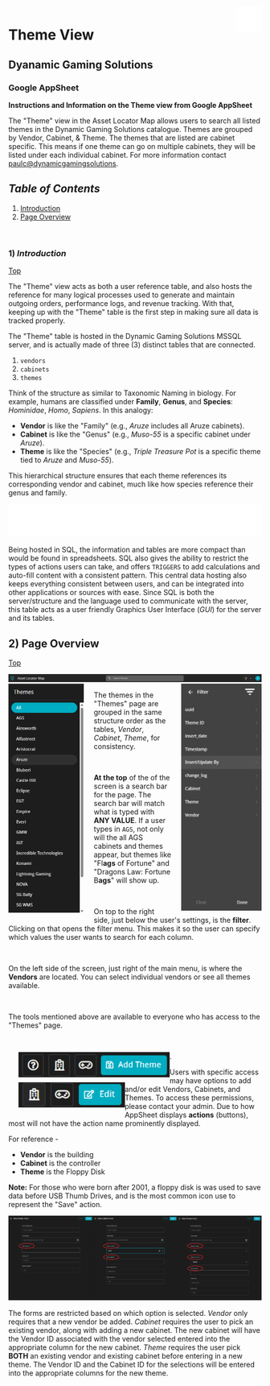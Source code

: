 <img src="https://github.com/dynamicgamingsolutions/theme_name_repository/blob/main/src/img/floppy.png" align="right" width="50" height="50" alt="floppy disk"/>

# Theme View
## Dyanamic Gaming Solutions
### Google AppSheet

**Instructions and Information on the Theme view from Google AppSheet**

The "Theme" view in the Asset Locator Map allows users to search all listed themes in the Dynamic Gaming Solutions catalogue. Themes are grouped by Vendor, Cabinet, & Theme. The themes that are listed are cabinet specific. This means if one theme can go on multiple cabinets, they will be listed under each individual cabinet. For more information contact <paulc@dynamicgamingsolutions>.

## *<a>Table of Contents</a>* 
1. [Introduction](#1-introduction)
2. [Page Overview](#2-page-overview)

</br>



### 1) *<a>Introduction</a>* 
[Top](#table-of-contents)

The "Theme" view acts as both a user reference table, and also hosts the reference for many logical processes used to generate and maintain outgoing orders, performance logs, and revenue tracking. With that, keeping up with the "Theme" table is the first step in making sure all data is tracked properly. 

The "Theme" table is hosted in the Dynamic Gaming Solutions MSSQL server, and is actually made of three (3) distinct tables that are connected. 
1. `vendors`
2. `cabinets`
3. `themes`

Think of the structure as similar to Taxonomic Naming in biology. For example, humans are classified under **Family**, **Genus**, and **Species**: *Hominidae*, *Homo*, *Sapiens*. In this analogy:
- **Vendor** is like the "Family" (e.g., *Aruze* includes all Aruze cabinets).
- **Cabinet** is like the "Genus" (e.g., *Muso-55* is a specific cabinet under *Aruze*).
- **Theme** is like the "Species" (e.g., *Triple Treasure Pot* is a specific theme tied to *Aruze* and *Muso-55*).

This hierarchical structure ensures that each theme references its corresponding vendor and cabinet, much like how species reference their genus and family.

<img src="https://github.com/dynamicgamingsolutions/theme_name_repository/blob/main/src/img/reference.png" alt="table_reference"/>

</br>

Being hosted in SQL, the information and tables are more compact than would be found in spreadsheets. SQL also gives the ability to restrict the types of actions users can take, and offers `TRIGGERS` to add calculations and auto-fill content with a consistent pattern. This central data hosting also keeps everything consistent between users, and can be integrated into other applications or sources with ease. Since SQL is both the server/structure and the language used to communicate with the server, this table acts as a user friendly Graphics User Interface (*GUI*) for the server and its tables.

## 2) <a>Page Overview</a>
[Top](#table-of-contents)

<img src="https://github.com/dynamicgamingsolutions/theme_name_repository/blob/main/src/img/search.png" alt="search"/>
<img src="https://github.com/dynamicgamingsolutions/theme_name_repository/blob/main/src/img/vendor_side.png" 
     alt="vendor_side_bar"
     width="150"
     align="left"
     style="margin-right: 20px; margin-bottom: 10px;" />
<img src="https://github.com/dynamicgamingsolutions/theme_name_repository/blob/main/src/img/filter_menu.png" 
     alt="filter_icon"
     width="160"
     align="right"
     style="margin-left: 20px; margin_right: 10px; margin-bottom: 10px;" />

The themes in the "Themes" page are grouped in the same structure order as the tables, *Vendor*, *Cabinet*, *Theme*, for consistency.  

</br>

**At the top** of the of the screen is a search bar for the page. The search bar will match what is typed with **ANY VALUE**. If a user types in `AGS`, not only will the all AGS cabinets and themes appear, but themes like "Fl**ags** of Fortune" and "Dragons Law: Fortune B**ags**" will show up.

</br>

On top to the right side, just below the user's settings, is the **filter**. Clicking on that opens the filter menu. This makes it so the user can specify which values the user wants to search for each column. 

</br>

On the left side of the screen, just right of the main menu, is where the **Vendors** are located. You can select individual vendors or see all themes available. 

</br>

The tools mentioned above are available to everyone who has access to the "Themes" page. 

</br>

<img src="https://github.com/dynamicgamingsolutions/theme_name_repository/blob/main/src/img/main_actions.png"
    alt="main actions"
    align="left" 
    height="50"
    style="margin-left: 20px; margin_right: 10px; margin-bottom: 10px;"/>

.

<img src="https://github.com/dynamicgamingsolutions/theme_name_repository/blob/main/src/img/edit_actions.png" 
    alt="edit actions"
    align="left" 
    height="50" 
    style="margin-left: 20px; margin_right: 10px; margin-bottom: 10px;"/>
    
Users with specific access may have options to add and/or edit Vendors, Cabinets, and Themes. To access these permissions, please contact your admin. Due to how AppSheet displays **actions** (buttons), most will not have the action name prominently displayed. 

For reference - 

- **Vendor** is the building
- **Cabinet** is the controller
- **Theme** is the Floppy Disk

**Note:** For those who were born after 2001, a floppy disk is was used to save data before USB Thumb Drives, and is the most common icon use to represent the "Save" action.

<img src="https://github.com/dynamicgamingsolutions/theme_name_repository/blob/main/src/img/forms.png" alt="forms"/>

The forms are restricted based on which option is selected. *Vendor* only requires that a new vendor be added. *Cabinet* requires the user to pick an existing vendor, along with adding a new cabinet. The new cabinet will have the Vendor ID associated with the vendor selected entered into the appropriate column for the new cabinet. *Theme* requires the user pick **BOTH** an existing vendor and existing cabinet before entering in a new theme. The Vendor ID and the Cabinet ID for the selections will be entered into the appropriate columns for the new theme.
